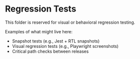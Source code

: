# Regression Tests

This folder is reserved for visual or behavioral regression testing.

Examples of what might live here:

- Snapshot tests (e.g., Jest + RTL snapshots)
- Visual regression tests (e.g., Playwright screenshots)
- Critical path checks between releases
